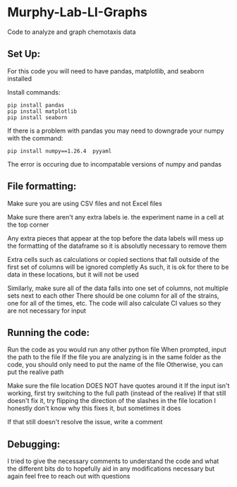 # Murphy-Lab-LI-Graphs
Code to analyze and graph chemotaxis data

## Set Up:
For this code you will need to have pandas, matplotlib, and seaborn installed

Install commands:

    pip install pandas
    pip install matplotlib
    pip install seaborn

If there is a problem with pandas you may need to downgrade your numpy with the command:

    pip install numpy==1.26.4  pyyaml

The error is occuring due to incompatable versions of numpy and pandas

## File formatting:
Make sure you are using CSV files and not Excel files

Make sure there aren't any extra labels
ie. the experiment name in a cell at the top corner

Any extra pieces that appear at the top before the data labels will mess up the formatting of the dataframe
so it is absolutly necessary to remove them

Extra cells such as calculations or copied sections that fall outside of the first set of columns will be ignored completly
As such, it is ok for there to be data in these locations, but it will not be used

Similarly, make sure all of the data falls into one set of columns, not multiple sets next to each other
There should be one column for all of the strains, one for all of the times, etc.
The code will also calculate CI values so they are not necessary for input

## Running the code:
Run the code as you would run any other python file
When prompted, input the path to the file
If the file you are analyzing is in the same folder as the code, you should only need to put the name of the file
Otherwise, you can put the realive path

Make sure the file location DOES NOT have quotes around it
If the input isn't working, first try switching to the full path (instead of the realive)
If that still doesn't fix it, try flipping the direction of the slashes in the file location
I honestly don't know why this fixes it, but sometimes it does

If that still doesn't resolve the issue, write a comment

## Debugging:
I tried to give the necessary comments to understand the code and what the different bits do
to hopefully aid in any modifications necessary but again feel free to reach out with questions